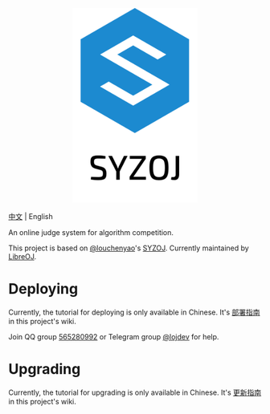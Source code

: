 <p align="center"><img src="static/self/syzoj.svg" width="250"></p>

[中文](README.md) | English

An online judge system for algorithm competition.

This project is based on [@louchenyao](https://github.com/louchenyao)'s [SYZOJ](https://github.com/Zhengzhou-11-Highschool/syzoj). Currently maintained by [LibreOJ](https://loj.ac).

# Deploying
Currently, the tutorial for deploying is only available in Chinese. It's [部署指南](https://github.com/syzoj/syzoj/wiki/%E9%83%A8%E7%BD%B2%E6%8C%87%E5%8D%97) in this project's wiki.

Join QQ group [565280992](https://jq.qq.com/?_wv=1027&k=5JQZWwd) or Telegram group [@lojdev](https://t.me/lojdev) for help.

# Upgrading
Currently, the tutorial for upgrading is only available in Chinese. It's [更新指南](https://github.com/syzoj/syzoj/wiki/%E6%9B%B4%E6%96%B0%E6%8C%87%E5%8D%97) in this project's wiki.

